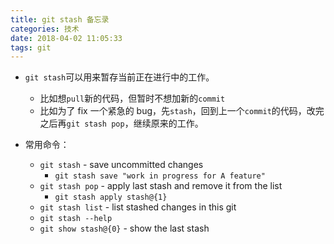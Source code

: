 ```yaml
---
title: git stash 备忘录
categories: 技术
date: 2018-04-02 11:05:33
tags: git
---
```


- `git stash`可以用来暂存当前正在进行中的工作。
  - 比如想`pull`新的代码，但暂时不想加新的`commit`
  - 比如为了 fix 一个紧急的 bug，先`stash`，回到上一个`commit`的代码，改完之后再`git stash pop`，继续原来的工作。

- 常用命令：
  - `git stash` - save uncommitted changes
    - `git stash save "work in progress for A feature"`
  - `git stash pop` - apply last stash and remove it from the list
    - `git stash apply stash@{1}`
  - `git stash list` - list stashed changes in this git
  - `git stash --help`
  - `git show stash@{0}` - show the last stash
